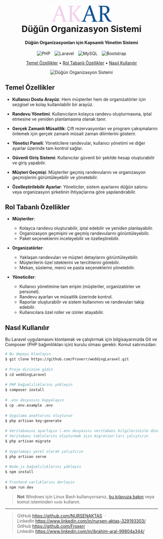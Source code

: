 <h1 align="center">
  <br>
  <a href=""><img src="https://github.com/Froxerr/weddingLaravel/blob/main/public/assets/img/logo.png" alt="Wedding Organization System" width="200"></a>
  <br>
  Düğün Organizasyon Sistemi
  <br>
</h1>

<h4 align="center">Düğün Organizasyonları için Kapsamlı Yönetim Sistemi</h4>

<div align="center">
  <span style="display: inline-block; margin-right: 10px;">
    <img src="https://img.shields.io/badge/PHP-777BB4?style=for-the-badge&logo=php&logoColor=white" alt="PHP">
  </span>
  <span style="display: inline-block; margin-right: 10px;">
    <img src="https://img.shields.io/badge/Laravel-FF2D20?style=for-the-badge&logo=laravel&logoColor=white" alt="Laravel">
  </span>
  <span style="display: inline-block; margin-right: 10px;">
    <img src="https://img.shields.io/badge/MySQL-4479A1?style=for-the-badge&logo=mysql&logoColor=white" alt="MySQL">
  </span>
  <span style="display: inline-block;">
    <img src="https://img.shields.io/badge/Bootstrap-563D7C?style=for-the-badge&logo=bootstrap&logoColor=white" alt="Bootstrap">
  </span>
</div>


<p align="center">
  <a href="#temel-özellikler">Temel Özellikler</a> •
  <a href="#rol-tabanlı-özellikler">Rol Tabanlı Özellikler</a> •
  <a href="#nasıl-kullanılır">Nasıl Kullanılır</a> 
</p>

<div align="center">
  <img src="https://github.com/yourusername/wedding_organization/blob/main/public/assets/img/animation.gif" alt="Düğün Organizasyon Sistemi">
</div>



<h2 id="temel-özellikler">Temel Özellikler</h2>

- **Kullanıcı Dostu Arayüz**: Hem müşteriler hem de organizatörler için sezgisel ve kolay kullanılabilir bir arayüz.
- **Randevu Yönetimi**: Kullanıcıların kolayca randevu oluşturmasına, iptal etmesine ve yeniden planlamasına olanak tanır.
- **Gerçek Zamanlı Müsaitlik**: Çift rezervasyonları ve program çakışmalarını önlemek için gerçek zamanlı müsait zaman dilimlerini gösterir.
- **Yönetici Paneli**: Yöneticilere randevular, kullanıcı yönetimi ve diğer ayarlar üzerinde tam kontrol sağlar.

- **Güvenli Giriş Sistemi**: Kullanıcılar güvenli bir şekilde hesap oluşturabilir ve giriş yapabilir.

- **Müşteri Geçmişi**: Müşteriler geçmiş randevularını ve organizasyon geçmişlerini görüntüleyebilir ve yönetebilir.
- **Özelleştirilebilir Ayarlar**: Yöneticiler, sistem ayarlarını düğün salonu veya organizasyon şirketinin ihtiyaçlarına göre yapılandırabilir.


<h2 id="rol-tabanlı-özellikler">Rol Tabanlı Özellikler</h2>

- **Müşteriler**: 
  - Kolayca randevu oluşturabilir, iptal edebilir ve yeniden planlayabilir.
  - Organizasyon geçmişini ve geçmiş randevularını görüntüleyebilir.
  - Paket seçeneklerini inceleyebilir ve özelleştirebilir.

- **Organizatörler**: 
  - Yaklaşan randevuları ve müşteri detaylarını görüntüleyebilir.
  - Müşterilerin özel isteklerini ve tercihlerini görebilir.
  - Mekan, süsleme, menü ve pasta seçeneklerini yönetebilir.

- **Yöneticiler**: 
  - Kullanıcı yönetimine tam erişim (müşteriler, organizatörler ve personel).
  - Randevu ayarları ve müsaitlik üzerinde kontrol.
  - Raporlar oluşturabilir ve sistem kullanımını ve randevuları takip edebilir.
  - Kullanıcılara özel roller ve izinler atayabilir.

<h2 id="nasıl-kullanılır">Nasıl Kullanılır</h2>

Bu Laravel uygulamasını klonlamak ve çalıştırmak için bilgisayarınızda Git ve Composer (PHP bağımlılıkları için) kurulu olması gerekir. Komut satırınızdan:

```bash
# Bu depoyu klonlayın
$ git clone https://github.com/Froxerr/weddingLaravel.git

# Proje dizinine gidin
$ cd weddingLaravel

# PHP bağımlılıklarını yükleyin
$ composer install

# .env dosyasını kopyalayın
$ cp .env.example .env

# Uygulama anahtarını oluşturun
$ php artisan key:generate

# Veritabanını ayarlayın (.env dosyasını veritabanı bilgilerinizle düzenleyin)
# Veritabanı tablolarını oluşturmak için migration'ları çalıştırın
$ php artisan migrate

# Uygulamayı yerel olarak çalıştırın
$ php artisan serve

# Node.js bağımlılıklarını yükleyin
$ npm install

# Frontend varlıklarını derleyin
$ npm run dev
```

> **Not**
> Windows için Linux Bash kullanıyorsanız, [bu kılavuza bakın](https://www.howtogeek.com/261575/how-to-run-graphical-linux-desktop-applications-from-windows-10s-bash-shell/) veya komut isteminden `node` kullanın.


---


> GitHub https://github.com/NURSENAKTAS &nbsp;&middot;&nbsp; <br>
> LinkedIn https://www.linkedin.com/in/nurşen-aktaş-329193303/<br>
> GitHub https://github.com/Froxerr &nbsp;&middot;&nbsp; <br>
> LinkedIn https://www.linkedin.com/in/ibrahim-aral-99804a344/
